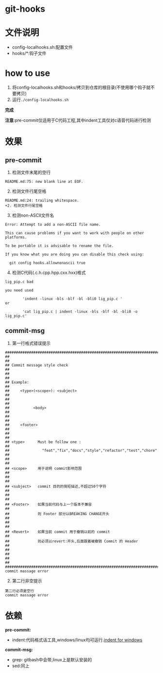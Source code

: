 # git-hooks

# 文件说明

- config-localhooks.sh:配置文件
- hooks/\*:钩子文件


# how to use
1. 将config-localhooks.sh和hooks/拷贝到仓库的根目录(不使用哪个钩子就不要拷贝)
2. 运行`./config-localhooks.sh`

**完成**

**注意**:pre-commit仅适用于C代码工程,其中indent工具仅对c语音代码进行检测


# 效果
## pre-commit
1. 检测文件末尾的空行
```
README.md:75: new blank line at EOF.
```
2. 检测文件行尾空格
```
README.md:24: trailing whitespace.
+2. 检测文件行尾空格
```
3. 检测non-ASCII文件名
```
Error: Attempt to add a non-ASCII file name.

This can cause problems if you want to work with people on other platforms.

To be portable it is advisable to rename the file.

If you know what you are doing you can disable this check using:

  git config hooks.allownonascii true
```
4. 检测C代码(.c.h.cpp.hpp.cxx.hxx)格式
```
lig_pip.c bad

you need used

        'indent -linux -bls -blf -bl -bli0 lig_pip.c '
or

        'cat lig_pip.c | indent -linux -bls -blf -bl -bli0 -o lig_pip.c'
```


## commit-msg
1. 第一行格式错误提示
```
##############################################################################
##                                                                          ##
## Commit message style check                                               ##
##                                                                          ##
## Example:                                                                 ##
##     <type>(<scope>): <subject>                                           ##
##                                                                          ##
##           <body>                                                         ##
##                                                                          ##
##     <footer>                                                             ##
##                                                                          ##
## <type>      Must be follow one :                                         ##
##               "feat","fix","docs","style","refactor","test","chore"      ##
##                                                                          ##
## <scope>     用于说明 commit影响范围                                      ##
##                                                                          ##
## <subject>   commit 目的的简短描述,不超过50个字符                         ##
##                                                                          ##
## <Footer>    如果当前代码与上一个版本不兼容                               ##
##             则 Footer 部分以BREAKING CHANGE开头                          ##
##                                                                          ##
## <Revert>    如果当前 commit 用于撤销以前的 commit                        ##
##             则必须以revert:开头,后面跟着被撤销 Commit 的 Header          ##
##                                                                          ##
##                                                                          ##
##############################################################################
commit massage error

```
2. 第二行非空提示
```
第二行必须是空行
commit massage error

```


# 依赖

**pre-commit:**
- indent:代码格式话工具,windows/linux均可运行.[indent for windows](http://gnuwin32.sourceforge.net/packages/indent.htm)


**commit-msg:**
- grep: gitbash中会带,linux上是默认安装的
- sed:同上
